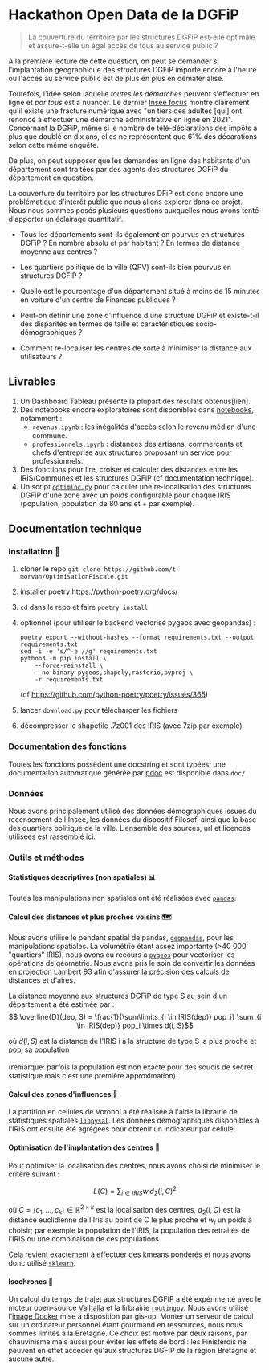 # Hackathon Open Data de la DGFiP

> La couverture du territoire par les structures DGFiP est-elle optimale et assure-t-elle un égal accès de tous au service public ?

A la première lecture de cette question, on peut se demander si l'implantation géographique des structures DGFiP importe encore à l'heure où l'accès au service public est de plus en plus en dématérialisé. 

Toutefois, l'idée selon laquelle *toutes les démarches* peuvent s'effectuer en ligne et *par tous* est à nuancer.
Le dernier [Insee focus](https://www.insee.fr/fr/statistiques/6438420) montre clairement qu'il existe une fracture numérique avec "un tiers des adultes [qui] ont renoncé à effectuer une démarche administrative en ligne en 2021". Concernant la DGFiP, même si le nombre de télé-déclarations des impôts a plus que doublé en dix ans, elles ne représentent que 61% des décarations selon cette même enquête.

De plus, on peut supposer que les demandes en ligne des habitants d'un département sont traitées par des agents des structures DGFiP du département en question.

La couverture du territoire par les structures DFiP est donc encore une problématique d'intérêt public que nous allons explorer dans ce projet. Nous nous sommes posés plusieurs questions auxquelles nous avons tenté d'apporter un éclairage quantitatif.

- Tous les départements sont-ils également en pourvus en structures DGFiP ? En nombre absolu et par habitant ? En termes de distance moyenne aux centres ?

- Les quartiers politique de la ville (QPV) sont-ils bien pourvus en structures DGFiP ?

- Quelle est le pourcentage d'un département situé à moins de 15 minutes en voiture d'un centre de Finances publiques ?

- Peut-on définir une zone d'influence d'une structure DGFiP et existe-t-il des disparités en termes de taille et caractéristiques socio-démographiques ?

- Comment re-localiser les centres de sorte à minimiser la distance aux utilisateurs ?


## Livrables

1. Un Dashboard Tableau présente la plupart des résulats obtenus[lien].
2. Des notebooks encore exploratoires sont disponibles dans [notebooks](notebooks/), notamment :
    - ```revenus.ipynb``` : les inégalités d'accès selon le revenu médian d'une commune.
    - ```professionnels.ipynb``` : distances des artisans, commerçants et chefs d'entreprise aux structures proposant un service pour professionnels.
3. Des fonctions pour lire, croiser et calculer des distances entre les IRIS/Communes et les structures DGFiP (cf documentation technique).
4. Un script [```optimloc.py```](dgfip/optimloc.py) pour calculer une re-localisation des structures DGFiP d'une zone avec un poids configurable pour chaque IRIS (population, population de 80 ans et + par exemple).


## Documentation technique

### Installation  :wrench:
1. cloner le repo ``` git clone https://github.com/t-morvan/OptimisationFiscale.git ```
2. installer poetry https://python-poetry.org/docs/
3. ```cd``` dans le repo et faire ``` poetry install ```

4. optionnel (pour utiliser le backend vectorisé pygeos avec geopandas) : 
    ```
    poetry export --without-hashes --format requirements.txt --output requirements.txt
    sed -i -e 's/^-e //g' requirements.txt
    python3 -m pip install \
        --force-reinstall \
        --no-binary pygeos,shapely,rasterio,pyproj \
        -r requirements.txt
     ```  
    (cf https://github.com/python-poetry/poetry/issues/365)


5. lancer ```download.py``` pour télécharger les fichiers
6. décompresser le shapefile .7z001 des IRIS (avec 7zip par exemple)

### Documentation des fonctions
Toutes les fonctions possèdent une docstring et sont typées; une documentation automatique générée par [pdoc](https://pdoc3.github.io/pdoc/) est disponible dans ```doc/```
### Données

Nous avons principalement utilisé des données démographiques issues du recensement de l'Insee, les données du dispositif Filosofi ainsi que la base des quartiers politique de la ville.
L'ensemble des sources, url et licences utilisées est rassemblé [ici](URLS.yaml).


### Outils et méthodes

#### Statistiques descriptives (non spatiales) :bar_chart:
Toutes les manipulations non spatiales ont été réalisées avec [```pandas```](https://pandas.pydata.org/).

#### Calcul des distances et plus proches voisins 🗺️
Nous avons utilisé le pendant spatial de pandas, [```geopandas```](https://geopandas.org/en/stable/), pour les manipulations spatiales. La volumétrie étant assez importante (>40 000 "quartiers" IRIS), nous avons eu recours à [```pygeos```](https://pygeos.readthedocs.io/en/stable/) pour vectoriser les opérations de géometrie. Nous avons pris le soin de convertir les données en projection [Lambert 93 ](https://fr.wikipedia.org/wiki/Projection_conique_conforme_de_Lambert) afin d'assurer la précision des calculs de distances et d'aires. 

La distance moyenne aux structures DGFiP de type S au sein d'un département a été estimée par :
$$ \overline{D}(dep, S)  = \frac{1}{\sum\limits_{i \in IRIS(dep)} pop_i}  \sum_{i \in IRIS(dep)} pop_i  \times d(i, S)$$

où $d(i,S)$ est la distance de l'IRIS i à la structure de type S la plus proche et $\text{pop}_i$ sa population 

(remarque: parfois la population est non exacte pour des soucis de secret statistique mais c'est une première approximation).

#### Calcul des zones d'influences :high_brightness:
La partition en cellules de Voronoi a été réalisée à l'aide la librairie de statistiques spatiales [```libpysal```](https://pysal.org/libpysal/). Les données démographiques disponibles à l'IRIS ont ensuite été agrégées pour obtenir un indicateur par cellule.

#### Optimisation de l'implantation des centres :round_pushpin:
Pour optimiser la localisation des centres, nous avons choisi de minimiser le critère suivant :

$$ L(C) = \sum_{i \in IRIS} w_i d_2(i, C)^2$$

où $C=(c_1,...,c_k) \in \mathbb{R}^{2 \times k}$ est la localisation des centres, $d_2(i,C)$ est la distance euclidienne de l'Iris au point de C le plus proche et $w_i$ un poids à choisir; par exemple la population de l'IRIS, la population des retraités de l'IRIS ou une combinaison de ces populations. 

Cela revient exactement à effectuer des kmeans pondérés et nous avons donc utilisé [```sklearn```](https://scikit-learn.org/stable/modules/generated/sklearn.cluster.KMeans.html).

#### Isochrones :blue_car:
Un calcul du temps de trajet aux structures DGFIP a été expérimenté avec le moteur open-source [Valhalla](https://github.com/valhalla/valhalla) et la lirbrairie [```routingpy```](https://routingpy.readthedocs.io/en/latest/). Nous avons utilisé l'[image Docker](https://github.com/gis-ops/docker-valhalla) mise à disposition par gis-op.
Monter un serveur de calcul sur un ordinateur personnel étant gourmand en ressources, nous nous sommes limités à la Bretagne. Ce choix est motivé par deux raisons, par chauvinisme mais aussi pour éviter les effets de bord : les Finistérois ne peuvent en effet accéder qu'aux structures DGFIP de la région Bretagne et aucune autre. 

